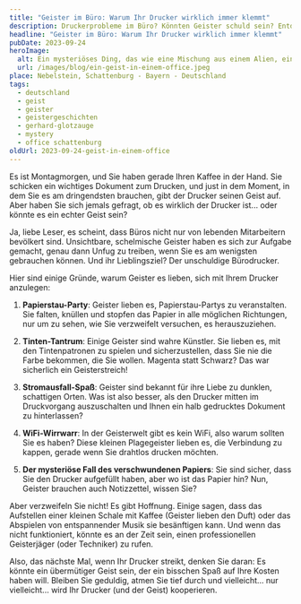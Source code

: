 ```yaml
---
title: "Geister im Büro: Warum Ihr Drucker wirklich immer klemmt"
description: Druckerprobleme im Büro? Könnten Geister schuld sein? Entdecken Sie die Geheimnisse von Nebelstein und Schattenburg. Klicken Sie jetzt.
headline: "Geister im Büro: Warum Ihr Drucker wirklich immer klemmt"
pubDate: 2023-09-24
heroImage:
  alt: Ein mysteriöses Ding, das wie eine Mischung aus einem Alien, einem Roboter und einem Kristall aussieht. Schwebend über dem Boden.
  url: /images/blog/ein-geist-in-einem-office.jpeg
place: Nebelstein, Schattenburg - Bayern - Deutschland
tags:
  - deutschland
  - geist
  - geister
  - geistergeschichten
  - gerhard-glotzauge
  - mystery
  - office schattenburg
oldUrl: 2023-09-24-geist-in-einem-office
---
```


Es ist Montagmorgen, und Sie haben gerade Ihren Kaffee in der Hand. Sie schicken ein wichtiges Dokument zum Drucken, und just in dem Moment, in dem Sie es am dringendsten brauchen, gibt der Drucker seinen Geist auf. Aber haben Sie sich jemals gefragt, ob es wirklich der Drucker ist... oder könnte es ein echter Geist sein?

Ja, liebe Leser, es scheint, dass Büros nicht nur von lebenden Mitarbeitern bevölkert sind. Unsichtbare, schelmische Geister haben es sich zur Aufgabe gemacht, genau dann Unfug zu treiben, wenn Sie es am wenigsten gebrauchen können. Und ihr Lieblingsziel? Der unschuldige Bürodrucker.

Hier sind einige Gründe, warum Geister es lieben, sich mit Ihrem Drucker anzulegen:

1. **Papierstau-Party**: Geister lieben es, Papierstau-Partys zu veranstalten. Sie falten, knüllen und stopfen das Papier in alle möglichen Richtungen, nur um zu sehen, wie Sie verzweifelt versuchen, es herauszuziehen.

2. **Tinten-Tantrum**: Einige Geister sind wahre Künstler. Sie lieben es, mit den Tintenpatronen zu spielen und sicherzustellen, dass Sie nie die Farbe bekommen, die Sie wollen. Magenta statt Schwarz? Das war sicherlich ein Geisterstreich!

3. **Stromausfall-Spaß**: Geister sind bekannt für ihre Liebe zu dunklen, schattigen Orten. Was ist also besser, als den Drucker mitten im Druckvorgang auszuschalten und Ihnen ein halb gedrucktes Dokument zu hinterlassen?

4. **WiFi-Wirrwarr**: In der Geisterwelt gibt es kein WiFi, also warum sollten Sie es haben? Diese kleinen Plagegeister lieben es, die Verbindung zu kappen, gerade wenn Sie drahtlos drucken möchten.

5. **Der mysteriöse Fall des verschwundenen Papiers**: Sie sind sicher, dass Sie den Drucker aufgefüllt haben, aber wo ist das Papier hin? Nun, Geister brauchen auch Notizzettel, wissen Sie?

Aber verzweifeln Sie nicht! Es gibt Hoffnung. Einige sagen, dass das Aufstellen einer kleinen Schale mit Kaffee (Geister lieben den Duft) oder das Abspielen von entspannender Musik sie besänftigen kann. Und wenn das nicht funktioniert, könnte es an der Zeit sein, einen professionellen Geisterjäger (oder Techniker) zu rufen.

Also, das nächste Mal, wenn Ihr Drucker streikt, denken Sie daran: Es könnte ein übermütiger Geist sein, der ein bisschen Spaß auf Ihre Kosten haben will. Bleiben Sie geduldig, atmen Sie tief durch und vielleicht... nur vielleicht... wird Ihr Drucker (und der Geist) kooperieren.
